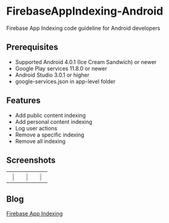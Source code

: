 # FirebaseAppIndexing-Android
Firebase App Indexing code guideline for Android developers

## Prerequisites
* Supported Android 4.0.1 (Ice Cream Sandwich) or newer
* Google Play services 11.8.0 or newer
* Android Studio 3.0.1 or higher
* google-services.json in app-level folder

## Features
* Add public content indexing
* Add personal content indexing
* Log user actions
* Remove a specific indexing
* Remove all indexing

## Screenshots
<table width="100%">
	<tr>
	  <th><img src="https://user-images.githubusercontent.com/1763410/35990869-0a688ace-0d38-11e8-82d7-390cd4df1e85.png" width="33%"></th>
    <th><img src="https://user-images.githubusercontent.com/1763410/35990871-0aa5a13e-0d38-11e8-8c54-2aaa1449d197.png" width="33%"></th>
    <th><img src="https://user-images.githubusercontent.com/1763410/35990872-0ae40956-0d38-11e8-9b90-b118ac42c71f.png" width="33%"></th>
	</tr>
</table>

## Blog
[Firebase App Indexing](https://medium.com/@jirawatee/)
